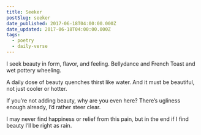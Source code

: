```yaml
---
title: Seeker
postSlug: seeker
date_published: 2017-06-18T04:00:00.000Z
date_updated: 2017-06-18T04:00:00.000Z
tags:
  - poetry
  - daily-verse
---
```


I seek beauty in form, flavor, and feeling.
Bellydance and French Toast and wet pottery wheeling.

A daily dose of beauty quenches thirst like water.
And it must be beautiful, not just cooler or hotter.

If you’re not adding beauty, why are you even here?
There’s ugliness enough already, I’d rather steer clear.

I may never find happiness or relief from this pain,
but in the end if I find beauty I’ll be right as rain.
